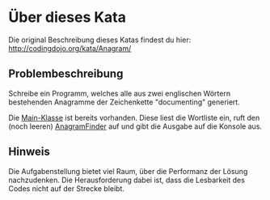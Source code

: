# Über dieses Kata

Die original Beschreibung dieses Katas findest du hier: http://codingdojo.org/kata/Anagram/


## Problembeschreibung

Schreibe ein Programm, welches alle aus zwei englischen Wörtern bestehenden Anagramme der 
Zeichenkette "documenting" generiert.

Die [Main-Klasse](src/main/java/AnagramMain.java) ist bereits vorhanden. Diese liest die 
Wortliste ein, ruft den (noch leeren) [AnagramFinder](src/main/java/AnagramFinder.java) auf 
und gibt die Ausgabe auf die Konsole aus. 


## Hinweis

Die Aufgabenstellung bietet viel Raum, über die Performanz der Lösung nachzudenken.  Die 
Herausforderung dabei ist, dass die Lesbarkeit des Codes nicht auf der Strecke bleibt.

